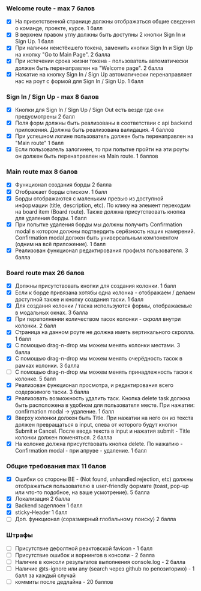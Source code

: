 ### Welcome route - max 7 балов

- [x] На приветственной странице должны отображаться общие сведения о команде, проекте, курсе. 1 балл
- [x] В верхнем правом углу должны быть доступны 2 кнопки Sign In и Sign Up. 1 балл
- [x] При наличии неистёкшего токена, заменить кнопки Sign In и Sign Up на кнопку "Go to Main Page". 2 балла
- [x] При истечении срока жизни токена - пользователь автоматически должен быть перенаправлен на "Welcome page". 2 балла
- [x] Нажатие на кнопку Sign In / Sign Up автоматически перенаправляет нас на роут с формой для Sign In / Sign Up. 1 балл

### Sign In / Sign Up  - max 8 балов

- [x] Кнопки для Sign In / Sign Up / Sign Out есть везде где они предусмотрены 2 балл
- [x] Поля форм должны быть реализованы в соответствии с api backend приложения. Должна быть реализована валидация. 4 баллов
- [x] При успешном логине пользователь должен быть перенаправлен на "Main route" 1 балл
- [x] Если пользователь залогинен, то при попытке пройти на эти роуты он должен быть перенаправлен на Main route. 1 баллов

### Main route max 8 балов

- [x] Функционал создания борды 2 балла
- [x] Отображает борды списком. 1 балл
- [x] Борды отображаются с маленьким превью из доступной информации (title, description, etc). По клику на элемент переходим на board item (Board route). Также должна присутствовать кнопка для удаления борды.  1 балл
- [x] При попытке удаления борды мы должны получить Confirmation modal в котором должны подтвердить серёзность наших намерений. Confirmation modal должен быть универсальным компонентом (одним на всё приложение).  1 балл
- [x] Реализован функционал редактирования профиля пользователя.  3 балла

### Board route  max 26 балов

- [x] Должны присутствовать кнопки для создания колонки.   1 балл
- [x] Если к борде привязана хотябы одна колонка - отображаем / делаем доступной также и кнопку создания таски.   1 балл
- [x] Для создания колонки / таска используются формы, отображаемые в модальных окнах.   3 балла
- [x] При переполнении количеством тасок колонки - скролл внутри колонки. 2 балл
- [x] Страница на данном роуте не должна иметь вертикального скролла.  1 балл
- [x] С помощью drag-n-drop мы можем менять колонки местами.  3 балла
- [x] С помощью drag-n-drop мы можем менять очерёдность тасок в рамках колонки.  3 балла
- [ ] С помощью drag-n-drop мы можем менять принадлежность таски к колонке.  5 балл
- [x] Реализован функционал просмотра, и редактирования всего содержимого таски. 3 балла
- [x] Реализовать возможность удалить таск. Кнопка delete task должна быть расположена в удобном для пользователя месте. При нажатии: confirmation modal -> удаление.  1 балл
- [x] Вверху колонки должен быть Title. При нажатии на него он из текста должен превращаться в input, слева от которого будут кнопки Submit и Cancel. После ввода текста в input и нажатия submit - Title колонки должен поменяться.   2 балла
- [x] На колонке должна присутствовать кнопка delete. По нажатию - Confirmation modal - при апруве - удаление. 1 балл

### Общие требования max 11 балов

- [x] Ошибки со стороны BE - (Not found, unhandled rejection, etc) должны отображаться пользователю в user-friendly формате (toast, pop-up или что-то подобное, на ваше усмотрение). 5 балла
- [x] Локализация 2 балла
- [x] Backend задеплоен 1 балл
- [x] sticky-Header  1 балл
- [ ] Доп. функционал (соразмерный глобальному поиску) 2 балла

### Штрафы 

- [ ] Присутствие дефолтной реактовской favicon - 1 балл
- [ ] Присутствие ошибок и ворнингов в консоли  - 2 балла
- [ ] Наличие в консоли результатов выполнения console.log  - 2 балла
- [ ] Наличие @ts-ignore или any (search через github по репозиторию)  - 1 балл за каждый случай
- [ ] коммиты после дедлайна - 20 баллов
